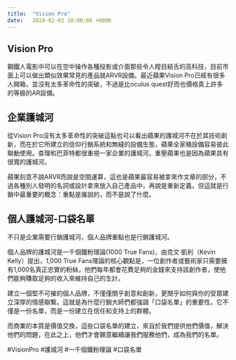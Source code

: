 ```yaml
---
title:  "Vision Pro"
date:   2024-02-03 10:00:00 +0800
---
```


## Vision Pro

鋼鐵人電影中可以在空中操作各種投影或介面那些令人瞠目結舌的高科技，目前市面上可以做出類似效果常見的產品就ARVR設備。最近蘋果Vision Pro已經有很多人開箱，並沒有太多革命性的突破，不過是比oculus quest好而也價格貴上許多的等級的AR設備。

## 企業護城河
從Vision Pro沒有太多革命性的突破這點也可以看出蘋果的護城河不在於其技術創新，而在於它所建立的信仰行銷系統和無縫的設備生態，蘋果全家桶設備容易彼此聯動使用。查理和巴菲特都很重視一家企業的護城河，重壓蘋果也是因為蘋果具有很寬的護城河。

蘋果刻意不說ARVR而說是空間運算，這也是蘋果最容易被拿來作文章的部分，不過各種別人發明的名詞或設計拿來放入自己產品中，再說是重新定義。但這就是行銷中最重要的概念：重點是誰說的，而不是說了什麼。

## 個人護城河-口袋名單
不只是企業需要行銷護城河，個人品牌重點也是行銷護城河。

個人品牌的護城河是一千個鐵粉理論(1000 True Fans)，由克文·凱利（Kevin Kelly）提出，1,000 True Fans理論的核心觀點是，一位創作者或藝術家只需要擁有1,000名真正忠實的粉絲，他們每年都會花費足夠的金錢來支持該創作者，使他們能夠賺取足夠的收入來維持自己的生計。

建立一個堅不可摧的個人品牌，不僅僅關乎創意和創新，更關乎如何與你的受眾建立深厚的情感聯繫。這就是為什麼行銷大師們都強調「口袋名單」的重要性。它不僅是一份名單，而是一份建立在信任和支持上的群體。

而商業的本質是價值交換，這些口袋名單的建立，來自於我們提供他們價值，解決他們的問題，在此之上，他們才會願意繼續讓我們服務他們，成為我們的名單。


#VisionPro #護城河 #一千個鐵粉理論 #口袋名單